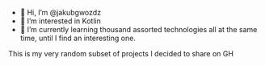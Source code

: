 - 👋 Hi, I’m @jakubgwozdz
- 👀 I’m interested in Kotlin
- 🌱 I’m currently learning thousand assorted technologies all at the same time, until I find an interesting one.

This is my very random subset of projects I decided to share on GH

<!--- - 💞️ I’m looking to collaborate on ... nah, I'm not looking at the moment...
- 📫 How to reach me ... --->

<!---
jakubgwozdz/jakubgwozdz is a ✨ special ✨ repository because its `README.md` (this file) appears on your GitHub profile.
You can click the Preview link to take a look at your changes.
--->
